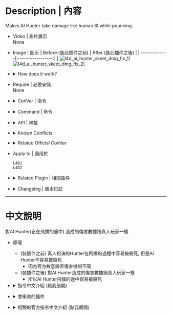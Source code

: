 # Description | 內容
Makes AI Hunter take damage like human SI while pouncing.

* Video | 影片展示
<br/>None

* Image | 圖示
	| Before (裝此插件之前)  			| After (裝此插件之後) |
	| -------------|:-----------------:|
	| ![l4d_ai_hunter_skeet_dmg_fix_1](image/l4d_ai_hunter_skeet_dmg_fix_1.gif)|![l4d_ai_hunter_skeet_dmg_fix_2](image/l4d_ai_hunter_skeet_dmg_fix_2.gif)|

* <details><summary>How does it work?</summary>

	* (Before) Human hunter can be easily killed while pouncing, but AI hunters can't be easily killed while pouncing
		* No skeet mechanics on AI Hunters
	* (After) Makes AI hunters take same damage like human SI while while pouncing
		* Replicate skeet mechanics on AI hunters.
</details>

* Require | 必要安裝
<br/>None

* <details><summary>ConVar | 指令</summary>

	* cfg/sourcemod/l4d_ai_hunter_skeet_dmg_fix.cfg
		```php
		// 0=Plugin off, 1=Plugin on.
		l4d_ai_hunter_skeet_dmg_fix_enable "1"
		```
</details>

* <details><summary>Command | 命令</summary>

	None
</details>

* <details><summary>API | 串接</summary>

	```php
	Registers a library name: l4d_ai_hunter_skeet_dmg_fix
	```
</details>

* <details><summary>Known Conflicts</summary>
	
	If you don't use any of these plugins at all, no need to worry about conflicts.
	1. [l4d2_ai_damagefix](https://github.com/SirPlease/L4D2-Competitive-Rework/blob/master/addons/sourcemod/scripting/l4d2_ai_damagefix.sp)
		* Removed
</details>

* <details><summary>Related Official ConVar</summary>

	* write down the following cvars in cfg/server.cfg
		```php
		// Taking this much damage interrupts a pounce attempt (default: 150)
		// Taking this much damage while pouncing wiil get you skeeted and die (No matter how much health left you have)
		sm_cvar z_pounce_damage_interrupt "150"
		```
</details>

* Apply to | 適用於
	```
	L4D1
	L4D2
	```

* <details><summary>Related Plugin | 相關插件</summary>

	1. [charging_takedamage_patch](https://github.com/fbef0102/L4D2-Plugins/tree/master/charging_takedamage_patch): Makes AI Charger take damage like human SI while charging.
		* 移除AI Charger的衝鋒減傷
</details>

* <details><summary>Changelog | 版本日誌</summary>

	* v1.0h (2024-8-11)
		* Separate functions, remove ai charger
		* Replace SDKHook_OnTakeDamage with SDKHook_OnTakeDamageAlive

	* v1.0
		* [Original plugin from SirPlease/L4D2-Competitive-Rework](https://github.com/SirPlease/L4D2-Competitive-Rework/blob/master/addons/sourcemod/scripting/l4d2_ai_damagefix.sp)
</details>

- - - -
# 中文說明
對AI Hunter(正在飛撲的途中) 造成的傷害數據跟真人玩家一樣

* 原理
	* (裝插件之前) 真人扮演的Hunter在飛撲的過程中容易被殺死, 但是AI Hunter不容易被殺死
		* 因為官方故意設置傷害機制不同
	* (裝插件之後) 對AI Hunter造成的傷害數據跟真人玩家一樣
		* 所以AI Hunter飛撲的途中容易被殺死

* <details><summary>指令中文介紹 (點我展開)</summary>

	* cfg/sourcemod/l4d_ai_hunter_skeet_dmg_fix.cfg
		```php
		// 0=關閉插件, 1=啟動插件
		l4d_ai_hunter_skeet_dmg_fix_enable "1"
		```
</details>

* <details><summary>會衝突的插件</summary>
	
	如果沒安裝以下插件就不需要擔心衝突
	1. [l4d2_ai_damagefix](https://github.com/SirPlease/L4D2-Competitive-Rework/blob/master/addons/sourcemod/scripting/l4d2_ai_damagefix.sp)
		* 移除
</details>

* <details><summary>相關的官方指令中文介紹 (點我展開)</summary>

	* 以下指令寫入文件 cfg/server.cfg，可自行調整
		```php
		// Hunter 在飛撲途中受傷超過此數值會立刻死亡 (無論你剩餘多少血量都一樣，別問我為捨，此遊戲設計的)
		// 預設: 150
		sm_cvar z_pounce_damage_interrupt "150"
		```
</details>